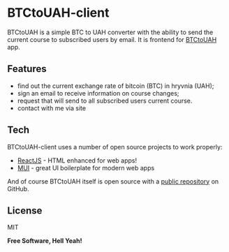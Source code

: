 # BTCtoUAH-client

BTCtoUAH is a simple BTC to UAH converter with the ability to send the current
course to subscribed users by email. It is frontend for [BTCtoUAH](https://github.com/diselyuti/BTCtoUAH) app.

## Features

- find out the current exchange rate of bitcoin (BTC) in hryvnia (UAH);
- sign an email to receive information on course changes;
- request that will send to all subscribed users
current course.
- contact with me via site

## Tech

BTCtoUAH-client uses a number of open source projects to work properly:

- [ReactJS](https://reactjs.org/) - HTML enhanced for web apps!
- [MUI](https://mui.com/) - great UI boilerplate for modern web apps

And of course BTCtoUAH itself is open source with a [public repository](https://github.com/diselyuti/BTCtoUAH)
 on GitHub.

## License

MIT

**Free Software, Hell Yeah!**

[//]: # 
   [node.js]: <http://nodejs.org>
   [express]: <http://expressjs.com>
